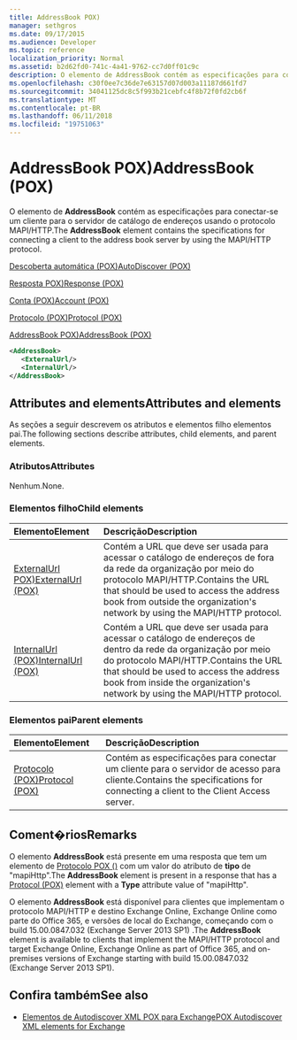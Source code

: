 ```yaml
---
title: AddressBook POX)
manager: sethgros
ms.date: 09/17/2015
ms.audience: Developer
ms.topic: reference
localization_priority: Normal
ms.assetid: b2d62fd0-741c-4a41-9762-cc7d0ff01c9c
description: O elemento de AddressBook contém as especificações para conectar-se um cliente para o servidor de catálogo de endereços usando o protocolo MAPI/HTTP.
ms.openlocfilehash: c30f0ee7c36de7e63157d07d003a11187d661fd7
ms.sourcegitcommit: 34041125dc8c5f993b21cebfc4f8b72f0fd2cb6f
ms.translationtype: MT
ms.contentlocale: pt-BR
ms.lasthandoff: 06/11/2018
ms.locfileid: "19751063"
---
```

# <a name="addressbook-pox"></a><span data-ttu-id="84dea-103">AddressBook POX)</span><span class="sxs-lookup"><span data-stu-id="84dea-103">AddressBook (POX)</span></span>

<span data-ttu-id="84dea-104">O elemento de **AddressBook** contém as especificações para conectar-se um cliente para o servidor de catálogo de endereços usando o protocolo MAPI/HTTP.</span><span class="sxs-lookup"><span data-stu-id="84dea-104">The **AddressBook** element contains the specifications for connecting a client to the address book server by using the MAPI/HTTP protocol.</span></span> 
  
[<span data-ttu-id="84dea-105">Descoberta automática (POX)</span><span class="sxs-lookup"><span data-stu-id="84dea-105">AutoDiscover (POX)</span></span>](autodiscover-pox.md)
  
[<span data-ttu-id="84dea-106">Resposta POX)</span><span class="sxs-lookup"><span data-stu-id="84dea-106">Response (POX)</span></span>](response-pox.md)
  
[<span data-ttu-id="84dea-107">Conta (POX)</span><span class="sxs-lookup"><span data-stu-id="84dea-107">Account (POX)</span></span>](account-pox.md)
  
[<span data-ttu-id="84dea-108">Protocolo (POX)</span><span class="sxs-lookup"><span data-stu-id="84dea-108">Protocol (POX)</span></span>](protocol-pox.md)
  
[<span data-ttu-id="84dea-109">AddressBook POX)</span><span class="sxs-lookup"><span data-stu-id="84dea-109">AddressBook (POX)</span></span>](addressbook-pox.md)
  
```XML
<AddressBook>
   <ExternalUrl/>
   <InternalUrl/>
</AddressBook>
```

## <a name="attributes-and-elements"></a><span data-ttu-id="84dea-110">Attributes and elements</span><span class="sxs-lookup"><span data-stu-id="84dea-110">Attributes and elements</span></span>

<span data-ttu-id="84dea-111">As seções a seguir descrevem os atributos e elementos filho elementos pai.</span><span class="sxs-lookup"><span data-stu-id="84dea-111">The following sections describe attributes, child elements, and parent elements.</span></span>
  
### <a name="attributes"></a><span data-ttu-id="84dea-112">Atributos</span><span class="sxs-lookup"><span data-stu-id="84dea-112">Attributes</span></span>

<span data-ttu-id="84dea-113">Nenhum.</span><span class="sxs-lookup"><span data-stu-id="84dea-113">None.</span></span>
  
### <a name="child-elements"></a><span data-ttu-id="84dea-114">Elementos filho</span><span class="sxs-lookup"><span data-stu-id="84dea-114">Child elements</span></span>

|<span data-ttu-id="84dea-115">**Elemento**</span><span class="sxs-lookup"><span data-stu-id="84dea-115">**Element**</span></span>|<span data-ttu-id="84dea-116">**Descrição**</span><span class="sxs-lookup"><span data-stu-id="84dea-116">**Description**</span></span>|
|:-----|:-----|
|[<span data-ttu-id="84dea-117">ExternalUrl POX)</span><span class="sxs-lookup"><span data-stu-id="84dea-117">ExternalUrl (POX)</span></span>](externalurl-pox.md) <br/> |<span data-ttu-id="84dea-118">Contém a URL que deve ser usada para acessar o catálogo de endereços de fora da rede da organização por meio do protocolo MAPI/HTTP.</span><span class="sxs-lookup"><span data-stu-id="84dea-118">Contains the URL that should be used to access the address book from outside the organization's network by using the MAPI/HTTP protocol.</span></span>  <br/> |
|[<span data-ttu-id="84dea-119">InternalUrl (POX)</span><span class="sxs-lookup"><span data-stu-id="84dea-119">InternalUrl (POX)</span></span>](internalurl-pox.md) <br/> |<span data-ttu-id="84dea-120">Contém a URL que deve ser usada para acessar o catálogo de endereços de dentro da rede da organização por meio do protocolo MAPI/HTTP.</span><span class="sxs-lookup"><span data-stu-id="84dea-120">Contains the URL that should be used to access the address book from inside the organization's network by using the MAPI/HTTP protocol.</span></span>  <br/> |
   
### <a name="parent-elements"></a><span data-ttu-id="84dea-121">Elementos pai</span><span class="sxs-lookup"><span data-stu-id="84dea-121">Parent elements</span></span>

|<span data-ttu-id="84dea-122">**Elemento**</span><span class="sxs-lookup"><span data-stu-id="84dea-122">**Element**</span></span>|<span data-ttu-id="84dea-123">**Descrição**</span><span class="sxs-lookup"><span data-stu-id="84dea-123">**Description**</span></span>|
|:-----|:-----|
|[<span data-ttu-id="84dea-124">Protocolo (POX)</span><span class="sxs-lookup"><span data-stu-id="84dea-124">Protocol (POX)</span></span>](protocol-pox.md) <br/> |<span data-ttu-id="84dea-125">Contém as especificações para conectar um cliente para o servidor de acesso para cliente.</span><span class="sxs-lookup"><span data-stu-id="84dea-125">Contains the specifications for connecting a client to the Client Access server.</span></span>  <br/> |
   
## <a name="remarks"></a><span data-ttu-id="84dea-126">Coment�rios</span><span class="sxs-lookup"><span data-stu-id="84dea-126">Remarks</span></span>

<span data-ttu-id="84dea-127">O elemento **AddressBook** está presente em uma resposta que tem um elemento de [Protocolo POX ()](protocol-pox.md) com um valor do atributo de **tipo** de "mapiHttp".</span><span class="sxs-lookup"><span data-stu-id="84dea-127">The **AddressBook** element is present in a response that has a [Protocol (POX)](protocol-pox.md) element with a **Type** attribute value of "mapiHttp".</span></span> 
  
<span data-ttu-id="84dea-128">O elemento **AddressBook** está disponível para clientes que implementam o protocolo MAPI/HTTP e destino Exchange Online, Exchange Online como parte do Office 365, e versões de local do Exchange, começando com o build 15.00.0847.032 (Exchange Server 2013 SP1) .</span><span class="sxs-lookup"><span data-stu-id="84dea-128">The **AddressBook** element is available to clients that implement the MAPI/HTTP protocol and target Exchange Online, Exchange Online as part of Office 365, and on-premises versions of Exchange starting with build 15.00.0847.032 (Exchange Server 2013 SP1).</span></span> 
  
## <a name="see-also"></a><span data-ttu-id="84dea-129">Confira também</span><span class="sxs-lookup"><span data-stu-id="84dea-129">See also</span></span>

- [<span data-ttu-id="84dea-130">Elementos de Autodiscover XML POX para Exchange</span><span class="sxs-lookup"><span data-stu-id="84dea-130">POX Autodiscover XML elements for Exchange</span></span>](pox-autodiscover-xml-elements-for-exchange.md)

